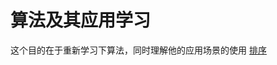 # 算法及其应用学习
这个目的在于重新学习下算法，同时理解他的应用场景的使用
[排序](https://feelever.github.io/2019/08/19/%E7%AE%97%E6%B3%95%E5%8F%8A%E5%85%B6%E5%BA%94%E7%94%A8/)